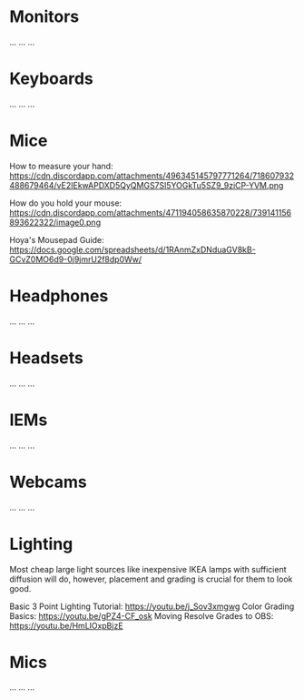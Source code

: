 # Monitors

...
...
...

# Keyboards

...
...
...

# Mice 

How to measure your hand: https://cdn.discordapp.com/attachments/496345145797771264/718607932488679464/vE2IEkwAPDXD5QyQMGS7Sl5YOGkTu5SZ9_9ziCP-YVM.png

How do you hold your mouse:
https://cdn.discordapp.com/attachments/471194058635870228/739141156893622322/image0.png

Hoya's Mousepad Guide:
https://docs.google.com/spreadsheets/d/1RAnmZxDNduaGV8kB-GCvZ0MO6d9-0j9jmrU2f8dp0Ww/ 
 
# Headphones

...
...
...

# Headsets

...
...
...

# IEMs

...
...
...
 
# Webcams 

...
...
...

# Lighting 
Most cheap large light sources like inexpensive IKEA lamps with sufficient diffusion will do, however, placement and grading is crucial for them to look good. 

Basic 3 Point Lighting Tutorial: https://youtu.be/j_Sov3xmgwg 
Color Grading Basics: https://youtu.be/gPZ4-CF_osk 
Moving Resolve Grades to OBS: https://youtu.be/HmLlOxpBjzE 
 
# Mics

...
...
...
